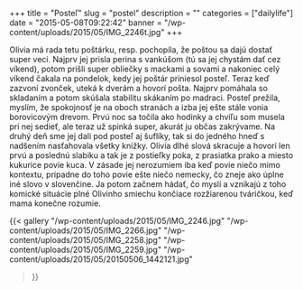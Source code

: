 +++
title = "Posteľ"
slug = "postel"
description = ""
categories = ["dailylife"]
date = "2015-05-08T09:22:42"
banner = "/wp-content/uploads/2015/05/IMG_2246t.jpg"
+++

Olivia má rada tetu poštárku, resp. pochopila, že poštou sa dajú dostať super veci. Najprv jej prisla perina s vankúšom (tú sa jej chystám dať cez víkend),
potom prišli super obliečky s mackami a sovami a nakoniec celý víkend čakala na pondelok, kedy jej
poštár priniesol posteľ. Teraz keď zazvoní zvonček, uteká k dverám a hovorí pošta. Najprv pomáhala
so skladaním a potom skúšala stabilitu skákaním po madraci. Posteľ prežila, myslím, že spokojnosť
je na oboch stranách a izba jej ešte stále vonia borovicovým drevom. Prvú noc sa točila ako hodinky
a chvíľu som musela pri nej sedieť, ale teraz už spinká super, akurát ju občas zakrývame. Na druhý
deň sme jej dali pod posteľ aj šuflíky, tak si do jedného hneď s nadšením nasťahovala všetky
knižky. Olivia dlhé slová skracuje a hovorí len prvú a poslednú slabiku a tak je z postieľky poka,
z prasiatka prako a miesto kukurice povie kuca. V zásade jej nerozumiem iba keď povie niečo mimo
kontextu, prípadne do toho povie ešte niečo nemecky, čo zneje ako úplne iné slovo v slovenčine. Ja
potom začnem hádať, čo myslí a vznikajú z toho komické situácie plné Olivinho smiechu končiace
rozžiarenou tváričkou, keď mama konečne rozumie.

{{< gallery
    "/wp-content/uploads/2015/05/IMG_2246.jpg"
    "/wp-content/uploads/2015/05/IMG_2266.jpg"
    "/wp-content/uploads/2015/05/IMG_2258.jpg"
    "/wp-content/uploads/2015/05/IMG_2259.jpg"
    "/wp-content/uploads/2015/05/20150506_1442121.jpg"
>}}
